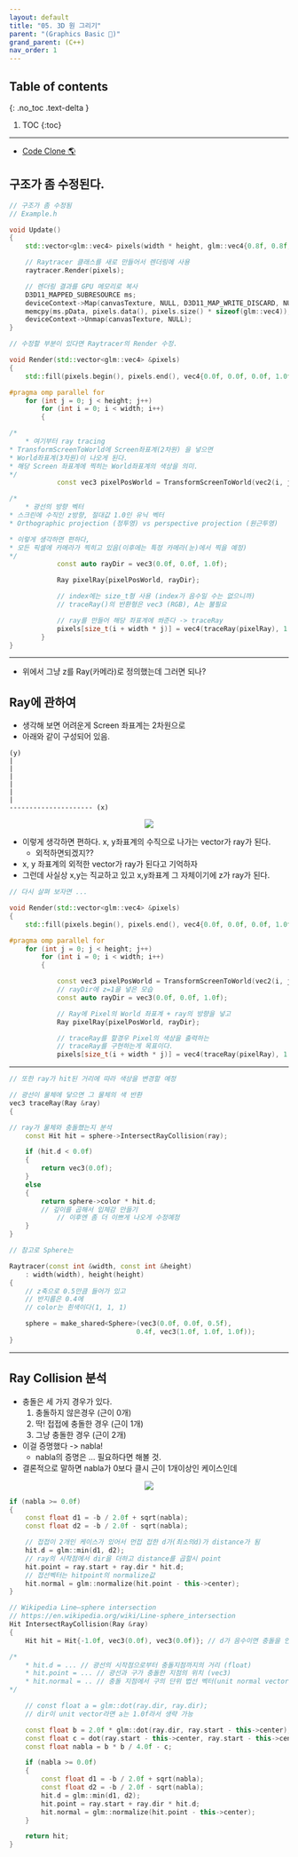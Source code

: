 ```yaml
---
layout: default
title: "05. 3D 원 그리기"
parent: "(Graphics Basic 🎡)"
grand_parent: (C++)
nav_order: 1
---
```


## Table of contents
{: .no_toc .text-delta }

1. TOC
{:toc}

---

* [Code Clone 🌎](https://github.com/EasyCoding-7/Dx11ExampleWithImgui/tree/9/07)

## 구조가 좀 수정된다.

```cpp
// 구조가 좀 수정됨
// Example.h

void Update()
{
    std::vector<glm::vec4> pixels(width * height, glm::vec4{0.8f, 0.8f, 0.8f, 1.0f});

    // Raytracer 클래스를 새로 만들어서 렌더링에 사용
    raytracer.Render(pixels);

    // 렌더링 결과를 GPU 메모리로 복사
    D3D11_MAPPED_SUBRESOURCE ms;
    deviceContext->Map(canvasTexture, NULL, D3D11_MAP_WRITE_DISCARD, NULL, &ms);
    memcpy(ms.pData, pixels.data(), pixels.size() * sizeof(glm::vec4));
    deviceContext->Unmap(canvasTexture, NULL);
}
```

```cpp
// 수정할 부분이 있다면 Raytracer의 Render 수정.

void Render(std::vector<glm::vec4> &pixels)
{
    std::fill(pixels.begin(), pixels.end(), vec4{0.0f, 0.0f, 0.0f, 1.0f});

#pragma omp parallel for
    for (int j = 0; j < height; j++)
        for (int i = 0; i < width; i++)
        {

/*
    * 여기부터 ray tracing
* TransformScreenToWorld에 Screen좌표계(2차원) 을 넣으면 
* World좌표계(3차원)이 나오게 된다.
* 해당 Screen 좌표계에 찍히는 World좌표계의 색상을 의미.
*/
            const vec3 pixelPosWorld = TransformScreenToWorld(vec2(i, j));

/*
    * 광선의 방향 벡터
* 스크린에 수직인 z방향, 절대값 1.0인 유닉 벡터
* Orthographic projection (정투영) vs perspective projection (원근투영)

* 이렇게 생각하면 편하다,
* 모든 픽셀에 카메라가 찍히고 있음(이후에는 특정 카메라(눈)에서 찍을 예정)
*/
            const auto rayDir = vec3(0.0f, 0.0f, 1.0f);

            Ray pixelRay{pixelPosWorld, rayDir};

            // index에는 size_t형 사용 (index가 음수일 수는 없으니까)
            // traceRay()의 반환형은 vec3 (RGB), A는 불필요

            // ray를 만들어 해당 좌표계에 쏴준다 -> traceRay
            pixels[size_t(i + width * j)] = vec4(traceRay(pixelRay), 1.0f);
        }
}
```

---

* 위에서 그냥 z를 Ray(카메라)로 정의했는데 그러면 되나?

## Ray에 관하여

* 생각해 보면 어려운게 Screen 좌표계는 2차원으로
* 아래와 같이 구성되어 있음.

```
(y)
|
|
|
|
|
|
--------------------- (x)
```

<p align="center">
  <img src="https://taehyungs-programming-blog.github.io/blog/assets/images/cpp/graphics/graphics-5-1.png"/>
</p>

* 이렇게 생각하면 편하다. x, y좌표계의 수직으로 나가는 vector가 ray가 된다.
    * 외적하면되겠지??
* x, y 좌표계의 외적한 vector가 ray가 된다고 기억하자
* 그런데 사실상 x,y는 직교하고 있고 x,y좌표계 그 자체이기에 z가 ray가 된다.

```cpp
// 다시 살펴 보자면 ...

void Render(std::vector<glm::vec4> &pixels)
{
    std::fill(pixels.begin(), pixels.end(), vec4{0.0f, 0.0f, 0.0f, 1.0f});

#pragma omp parallel for
    for (int j = 0; j < height; j++)
        for (int i = 0; i < width; i++)
        {

            const vec3 pixelPosWorld = TransformScreenToWorld(vec2(i, j));
            // rayDir에 z=1을 넣은 모습
            const auto rayDir = vec3(0.0f, 0.0f, 1.0f);

            // Ray에 Pixel의 World 좌표계 + ray의 방향을 넣고
            Ray pixelRay{pixelPosWorld, rayDir};

            // traceRay를 할경우 Pixel의 색상을 출력하는 
            // traceRay를 구현하는게 목표이다.
            pixels[size_t(i + width * j)] = vec4(traceRay(pixelRay), 1.0f);
```

---

```cpp
// 또한 ray가 hit된 거리에 따라 색상을 변경할 예정

// 광선이 물체에 닿으면 그 물체의 색 반환
vec3 traceRay(Ray &ray)
{

// ray가 물체와 충돌했는지 분석
    const Hit hit = sphere->IntersectRayCollision(ray);

    if (hit.d < 0.0f)
    {
        return vec3(0.0f);
    }
    else
    {
        return sphere->color * hit.d; 
        // 깊이를 곱해서 입체감 만들기
            // 이후엔 좀 더 이쁘게 나오게 수정예정
    }
}
```

```cpp
// 참고로 Sphere는

Raytracer(const int &width, const int &height)
    : width(width), height(height)
{
    // z축으로 0.5만큼 들어가 있고
    // 반지름은 0.4에
    // color는 흰색이다(1, 1, 1)

    sphere = make_shared<Sphere>(vec3(0.0f, 0.0f, 0.5f), 
                                0.4f, vec3(1.0f, 1.0f, 1.0f));
}
```

---

## Ray Collision 분석

* 충돌은 세 가지 경우가 있다.
    1. 충돌하지 않은경우 (근이 0개)
    2. 딱! 접접에 충돌한 경우 (근이 1개)
    3. 그냥 충돌한 경우 (근이 2개)
* 이걸 증명했다 -> nabla!
    * nabla의 증명은 ... 필요하다면 해볼 것.
* 결론적으로 말하면 nabla가 0보다 클시 근이 1개이상인 케이스인데

<p align="center">
  <img src="https://taehyungs-programming-blog.github.io/blog/assets/images/cpp/graphics/graphics-5-2.png"/>
</p>

```cpp
if (nabla >= 0.0f) 
{ 
    const float d1 = -b / 2.0f + sqrt(nabla); 
    const float d2 = -b / 2.0f - sqrt(nabla);

    // 접접이 2개인 케이스가 있어서 먼접 접한 d가(최소의d)가 distance가 됨 
    hit.d = glm::min(d1, d2);
    // ray의 시작점에서 dir을 더하고 distance를 곱할시 point 
    hit.point = ray.start + ray.dir * hit.d;
    // 접선벡터는 hitpoint의 normalize값 
    hit.normal = glm::normalize(hit.point - this->center); 
}
```

```cpp
// Wikipedia Line–sphere intersection
// https://en.wikipedia.org/wiki/Line-sphere_intersection
Hit IntersectRayCollision(Ray &ray)
{
    Hit hit = Hit{-1.0f, vec3(0.0f), vec3(0.0f)}; // d가 음수이면 충돌을 안한 것으로 가정

/*
    * hit.d = ... // 광선의 시작점으로부터 충돌지점까지의 거리 (float)
    * hit.point = ... // 광선과 구가 충돌한 지점의 위치 (vec3)
    * hit.normal = .. // 충돌 지점에서 구의 단위 법선 벡터(unit normal vector)
*/

    // const float a = glm::dot(ray.dir, ray.dir); 
    // dir이 unit vector라면 a는 1.0f라서 생략 가능

    const float b = 2.0f * glm::dot(ray.dir, ray.start - this->center);
    const float c = dot(ray.start - this->center, ray.start - this->center) - this->radius * this->radius;
    const float nabla = b * b / 4.0f - c;

    if (nabla >= 0.0f)
    {
        const float d1 = -b / 2.0f + sqrt(nabla);
        const float d2 = -b / 2.0f - sqrt(nabla);
        hit.d = glm::min(d1, d2);
        hit.point = ray.start + ray.dir * hit.d;
        hit.normal = glm::normalize(hit.point - this->center);
    }

    return hit;
}
```

